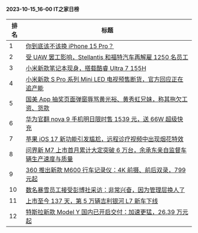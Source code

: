 #### 2023-10-15_16-00  IT之家日榜

| 排名 | 标题|
| --- | ---|
| 1 | [你到底该不该换 iPhone 15 Pro？](https://www.ithome.com/0/724/946.htm) |
| 2 | [受 UAW 罢工影响，Stellantis 和福特汽车再解雇 1250 名员工](https://www.ithome.com/0/724/929.htm) |
| 3 | [小米新款笔记本现身，搭载酷睿 Ultra 7 155H](https://www.ithome.com/0/724/951.htm) |
| 4 | [小米新款 S Pro 系列 Mini LED 电视预售断货，官方回应正在追产能](https://www.ithome.com/0/724/958.htm) |
| 5 | [国美 App 抽奖页面弹窗辱骂黄光裕、黄秀虹兄妹，称其拖欠工资、货款](https://www.ithome.com/0/724/992.htm) |
| 6 | [华为官翻 nova 9 手机明日限时售 1539 元，送 66W 超级快充](https://www.ithome.com/0/724/952.htm) |
| 7 | [苹果 iOS 17 新功能引发尴尬，远程诊疗视频中出现烟花特效](https://www.ithome.com/0/724/974.htm) |
| 8 | [问界新 M7 上市首月累计大定突破 6 万台，余承东亲自监督车辆生产速度与质量](https://www.ithome.com/0/724/971.htm) |
| 9 | [360 推出新款 M600 行车记录仪：4K 前摄、前后双录，799 元起](https://www.ithome.com/0/724/967.htm) |
| 10 | [数名暴雪员工接受彭博社采访：非常兴奋，因为管理层换人了](https://www.ithome.com/0/724/991.htm) |
| 11 | [上市至今 137 天，第 5 万辆吉利银河 L7 新车下线](https://www.ithome.com/0/724/989.htm) |
| 12 | [特斯拉新款 Model Y 国内已开启交付：加速更猛，26.39 万元起](https://www.ithome.com/0/724/983.htm) |
